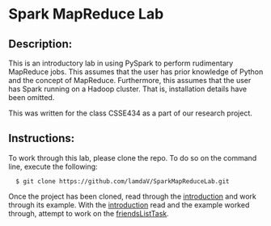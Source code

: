# Spark MapReduce Lab

## Description:
This is an introductory lab in using PySpark to perform rudimentary MapReduce jobs. This assumes that the user has prior knowledge of Python and the concept of MapReduce. Furthermore, this assumes that the user has Spark running on a Hadoop cluster. That is, installation details have been omitted.

This was written for the class CSSE434 as a part of our research project.

## Instructions:
To work through this lab, please clone the repo. To do so on the command line, execute the following:
  ```
    $ git clone https://github.com/lamdaV/SparkMapReduceLab.git
  ```

Once the project has been cloned, read through the [introduction](https://github.com/lamdaV/SparkMapReduceLab/blob/master/introduction/README.md) and work through its example. With the [introduction](https://github.com/lamdaV/SparkMapReduceLab/blob/master/introduction/README.md) read and the example worked through, attempt to work on the [friendsListTask](https://github.com/lamdaV/SparkMapReduceLab/blob/master/friendsListTask/README.md).
